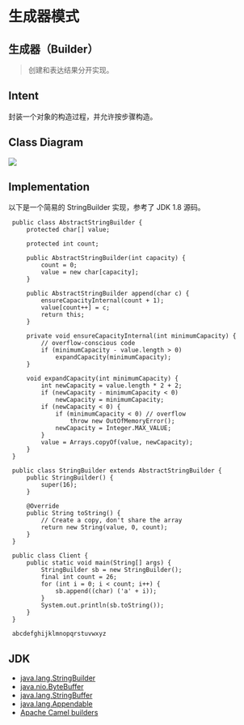 # 生成器模式

## 生成器（Builder）

> 创建和表达结果分开实现。

## Intent

封装一个对象的构造过程，并允许按步骤构造。

## Class Diagram

![](https://cs-notes-1256109796.cos.ap-guangzhou.myqcloud.com/db5e376d-0b3e-490e-a43a-3231914b6668.png)

## Implementation

以下是一个简易的 StringBuilder 实现，参考了 JDK 1.8 源码。

```text
 public class AbstractStringBuilder {
     protected char[] value;
 ​
     protected int count;
 ​
     public AbstractStringBuilder(int capacity) {
         count = 0;
         value = new char[capacity];
     }
 ​
     public AbstractStringBuilder append(char c) {
         ensureCapacityInternal(count + 1);
         value[count++] = c;
         return this;
     }
 ​
     private void ensureCapacityInternal(int minimumCapacity) {
         // overflow-conscious code
         if (minimumCapacity - value.length > 0)
             expandCapacity(minimumCapacity);
     }
 ​
     void expandCapacity(int minimumCapacity) {
         int newCapacity = value.length * 2 + 2;
         if (newCapacity - minimumCapacity < 0)
             newCapacity = minimumCapacity;
         if (newCapacity < 0) {
             if (minimumCapacity < 0) // overflow
                 throw new OutOfMemoryError();
             newCapacity = Integer.MAX_VALUE;
         }
         value = Arrays.copyOf(value, newCapacity);
     }
 }
```

```text
 public class StringBuilder extends AbstractStringBuilder {
     public StringBuilder() {
         super(16);
     }
 ​
     @Override
     public String toString() {
         // Create a copy, don't share the array
         return new String(value, 0, count);
     }
 }
```

```text
 public class Client {
     public static void main(String[] args) {
         StringBuilder sb = new StringBuilder();
         final int count = 26;
         for (int i = 0; i < count; i++) {
             sb.append((char) ('a' + i));
         }
         System.out.println(sb.toString());
     }
 }
```

```text
 abcdefghijklmnopqrstuvwxyz
```

## JDK

* [java.lang.StringBuilder](http://docs.oracle.com/javase/8/docs/api/java/lang/StringBuilder.html)
* [java.nio.ByteBuffer](http://docs.oracle.com/javase/8/docs/api/java/nio/ByteBuffer.html#put-byte-)
* [java.lang.StringBuffer](http://docs.oracle.com/javase/8/docs/api/java/lang/StringBuffer.html#append-boolean-)
* [java.lang.Appendable](http://docs.oracle.com/javase/8/docs/api/java/lang/Appendable.html)
* [Apache Camel builders](https://github.com/apache/camel/tree/0e195428ee04531be27a0b659005e3aa8d159d23/camel-core/src/main/java/org/apache/camel/builder)

